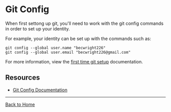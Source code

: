 # Git Config

When first settong up git, you'll need to work with the git config commands in order to set up your identity.

For example, your identity can be set up with the commands such as:

```
git config --global user.name "becwright226"
git config --global user.email "becwright226@gmail.com"
```

For more information, view the [first time git setup](https://git-scm.com/book/en/v2/Getting-STarted-First-Time-Git-Setup) documentation.

## Resources

- [Git Config Documentation](https://git-scm.com/docs/git-config)

---

[Back to Home](../README.md)
